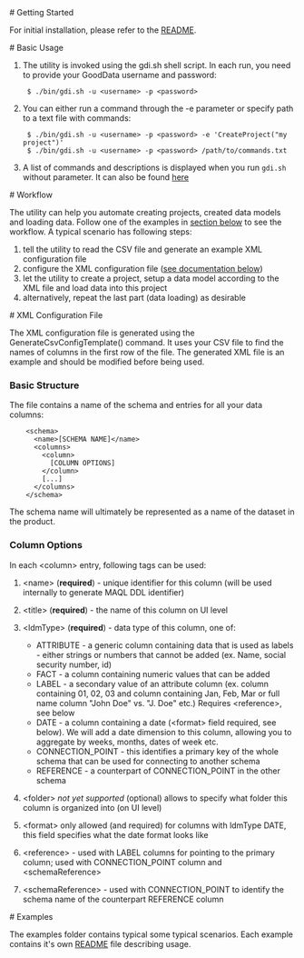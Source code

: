 <a name="start">
# Getting Started
</a>

For initial installation, please refer to the [README](http://github.com/gooddata/Java-DI-Tool#readme).

<a name="basic">
# Basic Usage
</a>

1. The utility is invoked using the gdi.sh shell script. In each run, you need to provide your GoodData username and password:

        $ ./bin/gdi.sh -u <username> -p <password>

2. You can either run a command through the -e parameter or specify path to a text file with commands:

        $ ./bin/gdi.sh -u <username> -p <password> -e 'CreateProject("my project")'
        $ ./bin/gdi.sh -u <username> -p <password> /path/to/commands.txt

3. A list of commands and descriptions is displayed when you run `gdi.sh` without parameter. It can also be found [here](http://github.com/gooddata/Java-DI-Tool/blob/master/src/main/resources/com/gooddata/processor/COMMANDS.txt#files)

<a name="workflow">
# Workflow
</a>

The utility can help you automate creating projects, created data models and loading data. Follow one of the examples in [section below](#examples) to see the workflow. A typical scenario has following steps:

1. tell the utility to read the CSV file and generate an example XML configuration file
2. configure the XML configuration file ([see documentation below](#config))
3. let the utility to create a project, setup a data model according to the XML file and load data into this project
4. alternatively, repeat the last part (data loading) as desirable

<a name="config">
# XML Configuration File
</a>

The XML configuration file is generated using the GenerateCsvConfigTemplate() command. It uses your CSV file to find the names of columns in the first row of the file. The generated XML file is an example and should be modified before being used.

### Basic Structure
The file contains a name of the schema and entries for all your data columns:

        <schema>
          <name>[SCHEMA NAME]</name>
          <columns>
            <column>
              [COLUMN OPTIONS]
            </column>
            [...]
          </columns>
        </schema>

The schema name will ultimately be represented as a name of the dataset in the product.

### Column Options
In each &lt;column&gt; entry, following tags can be used:

1. &lt;name&gt; (**required**) - unique identifier for this column (will be used internally to generate MAQL DDL identifier)
2. &lt;title&gt; (**required**) - the name of this column on UI level
3. &lt;ldmType&gt; (**required**) - data type of this column, one of:

    * ATTRIBUTE - a generic column containing data that is used as labels - either strings or numbers that cannot be added (ex. Name, social security number, id)
    * FACT - a column containing numeric values that can be added 
    * LABEL - a secondary value of an attribute column (ex. column containing 01, 02, 03 and column containing Jan, Feb, Mar or full name column "John Doe" vs. "J. Doe" etc.) Requires &lt;reference&gt;, see below
    * DATE - a column containing a date (&lt;format&gt; field required, see below). We will add a date dimension to this column, allowing you to aggregate by weeks, months, dates of week etc.
    * CONNECTION_POINT - this identifies a primary key of the whole schema that can be used for connecting to another schema
    * REFERENCE - a counterpart of CONNECTION_POINT in the other schema

4. &lt;folder&gt; _not yet supported_ (optional) allows to specify what folder this column is organized into (on UI level)
5. &lt;format&gt; only allowed (and required) for columns with ldmType DATE, this field specifies what the date format looks like
6. &lt;reference&gt; - used with LABEL columns for pointing to the primary column; used with CONNECTION_POINT column and &lt;schemaReference&gt;
7. &lt;schemaReference&gt; - used with CONNECTION_POINT to identify the schema name of the counterpart REFERENCE column

<a name="examples">
# Examples
</a>

The examples folder contains typical some typical scenarios. Each example contains it's own [README](../examples/zendesk/README.md#readme) file describing usage.